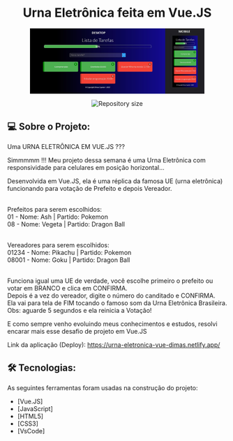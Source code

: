 <h1 align="center">
    Urna Eletrônica feita em Vue.JS
</h1>

<p align="center" style="display: flex; align-items: flex-start; justify-content: center;">
  <img alt="PROJECT" title="#PROJECT" src="https://github.com/dimascapelari/task-list-vue/blob/main/Task-list-vue.jpg" width="400px">
</p>

<p align="center">
  <img alt="Repository size" src="https://img.shields.io/static/v1?label=Last%20commit&message=May&color=red&style=for-the-badge&logo=Slack">
</p>

## 💻 Sobre o Projeto:

Uma URNA ELETRÔNICA EM VUE.JS ???  

Simmmmm !!! Meu projeto dessa semana é uma Urna Eletrônica com responsividade para celulares em posição horizontal... <br>

Desenvolvida em Vue.JS, ela é uma réplica da famosa UE (urna eletrônica) funcionando para votação de Prefeito e depois Vereador.<br><br>

Prefeitos para serem escolhidos: <br>
01 - Nome: Ash | Partido: Pokemon <br>
08 - Nome: Vegeta | Partido: Dragon Ball <br><br>

Vereadores para serem escolhidos: <br>
01234 - Nome: Pikachu | Partido: Pokemon <br>
08001 - Nome: Goku | Partido: Dragon Ball <br> <br>

Funciona igual uma UE de verdade, você escolhe primeiro o prefeito ou votar em BRANCO e clica em CONFIRMA.<br>
Depois é a vez do vereador, digite o número do canditado e CONFIRMA.<br>
Ela vai para tela de FIM tocando o famoso som da Urna Eletrônica Brasileira. Obs: aguarde 5 segundos e ela reinicia a Votação!<br>


E como sempre venho evoluindo meus conhecimentos e estudos, resolvi encarar mais esse desafio de projeto em Vue.JS

Link da aplicação (Deploy): https://urna-eletronica-vue-dimas.netlify.app/

## 🛠 Tecnologias:

As seguintes ferramentas foram usadas na construção do projeto:

- [Vue.JS]
- [JavaScript]
- [HTML5]
- [CSS3]
- [VsCode]
